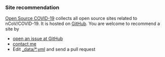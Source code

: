 
### Site recommendation
[Open Source COVID-19](https://weileizeng.github.io/Open-Source-COVID-19/) collects all open source sites related to  nCoV/COVID-19. It is hosted on [GitHub](https://github.com/WeileiZeng/Open-Source-COVID-19). You are welcome to recommend a site by
* [open an issue at GitHub](https://github.com/WeileiZeng/Open-Source-COVID-19/issues/)
* [contact me](https://weileizeng.com/news/1992/06/29/contact/)
* Edit [_data/*.yml](https://github.com/WeileiZeng/Open-Source-COVID-19/tree/master/_data) and send a pull request

